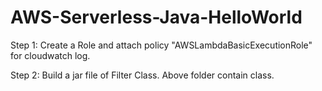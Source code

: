 # AWS-Serverless-Java-HelloWorld

Step 1: Create a Role and attach policy "AWSLambdaBasicExecutionRole" for cloudwatch log.

Step 2: Build a jar file of Filter Class. Above folder contain class.
